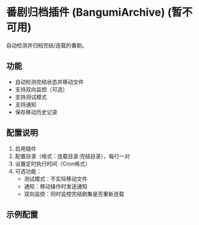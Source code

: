 # 番剧归档插件 (BangumiArchive) (暂不可用)

自动检测并归档完结/连载的番剧。

## 功能
- 自动检测完结状态并移动文件
- 支持双向监控（可选）
- 支持测试模式
- 支持通知
- 保存移动历史记录


## 配置说明
1. 启用插件
2. 配置目录（格式：连载目录:完结目录），每行一对
3. 设置定时执行时间（Cron格式）
4. 可选功能：
   - 测试模式：不实际移动文件
   - 通知：移动操作时发送通知
   - 双向监控：同时监控完结剧集是否重新连载

## 示例配置
